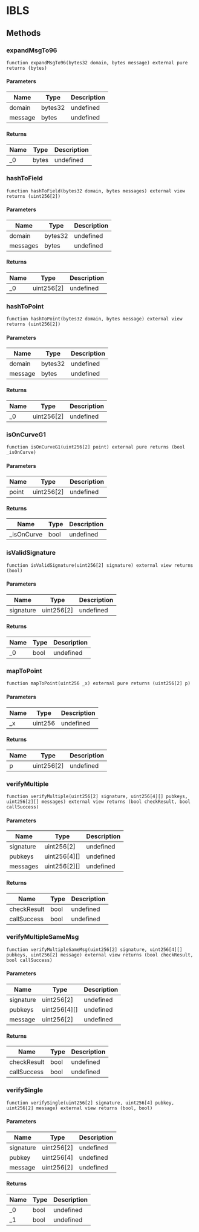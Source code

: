 # IBLS

## Methods

### expandMsgTo96

```solidity
function expandMsgTo96(bytes32 domain, bytes message) external pure returns (bytes)
```

#### Parameters

| Name    | Type    | Description |
| ------- | ------- | ----------- |
| domain  | bytes32 | undefined   |
| message | bytes   | undefined   |

#### Returns

| Name | Type  | Description |
| ---- | ----- | ----------- |
| \_0  | bytes | undefined   |

### hashToField

```solidity
function hashToField(bytes32 domain, bytes messages) external view returns (uint256[2])
```

#### Parameters

| Name     | Type    | Description |
| -------- | ------- | ----------- |
| domain   | bytes32 | undefined   |
| messages | bytes   | undefined   |

#### Returns

| Name | Type       | Description |
| ---- | ---------- | ----------- |
| \_0  | uint256[2] | undefined   |

### hashToPoint

```solidity
function hashToPoint(bytes32 domain, bytes message) external view returns (uint256[2])
```

#### Parameters

| Name    | Type    | Description |
| ------- | ------- | ----------- |
| domain  | bytes32 | undefined   |
| message | bytes   | undefined   |

#### Returns

| Name | Type       | Description |
| ---- | ---------- | ----------- |
| \_0  | uint256[2] | undefined   |

### isOnCurveG1

```solidity
function isOnCurveG1(uint256[2] point) external pure returns (bool _isOnCurve)
```

#### Parameters

| Name  | Type       | Description |
| ----- | ---------- | ----------- |
| point | uint256[2] | undefined   |

#### Returns

| Name        | Type | Description |
| ----------- | ---- | ----------- |
| \_isOnCurve | bool | undefined   |

### isValidSignature

```solidity
function isValidSignature(uint256[2] signature) external view returns (bool)
```

#### Parameters

| Name      | Type       | Description |
| --------- | ---------- | ----------- |
| signature | uint256[2] | undefined   |

#### Returns

| Name | Type | Description |
| ---- | ---- | ----------- |
| \_0  | bool | undefined   |

### mapToPoint

```solidity
function mapToPoint(uint256 _x) external pure returns (uint256[2] p)
```

#### Parameters

| Name | Type    | Description |
| ---- | ------- | ----------- |
| \_x  | uint256 | undefined   |

#### Returns

| Name | Type       | Description |
| ---- | ---------- | ----------- |
| p    | uint256[2] | undefined   |

### verifyMultiple

```solidity
function verifyMultiple(uint256[2] signature, uint256[4][] pubkeys, uint256[2][] messages) external view returns (bool checkResult, bool callSuccess)
```

#### Parameters

| Name      | Type         | Description |
| --------- | ------------ | ----------- |
| signature | uint256[2]   | undefined   |
| pubkeys   | uint256[4][] | undefined   |
| messages  | uint256[2][] | undefined   |

#### Returns

| Name        | Type | Description |
| ----------- | ---- | ----------- |
| checkResult | bool | undefined   |
| callSuccess | bool | undefined   |

### verifyMultipleSameMsg

```solidity
function verifyMultipleSameMsg(uint256[2] signature, uint256[4][] pubkeys, uint256[2] message) external view returns (bool checkResult, bool callSuccess)
```

#### Parameters

| Name      | Type         | Description |
| --------- | ------------ | ----------- |
| signature | uint256[2]   | undefined   |
| pubkeys   | uint256[4][] | undefined   |
| message   | uint256[2]   | undefined   |

#### Returns

| Name        | Type | Description |
| ----------- | ---- | ----------- |
| checkResult | bool | undefined   |
| callSuccess | bool | undefined   |

### verifySingle

```solidity
function verifySingle(uint256[2] signature, uint256[4] pubkey, uint256[2] message) external view returns (bool, bool)
```

#### Parameters

| Name      | Type       | Description |
| --------- | ---------- | ----------- |
| signature | uint256[2] | undefined   |
| pubkey    | uint256[4] | undefined   |
| message   | uint256[2] | undefined   |

#### Returns

| Name | Type | Description |
| ---- | ---- | ----------- |
| \_0  | bool | undefined   |
| \_1  | bool | undefined   |
